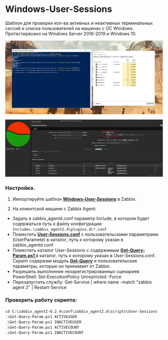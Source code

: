 # Windows-User-Sessions
Шаблон для проверки кол-ва активных и неактивных терминальных сессий и списка пользователей на машинах с ОС Windows. Протестирвоано на Windows Server 2016-2019 и Windows 10.

![Image alt](https://github.com/Lifailon/Windows-User-Sessions/blob/rsa/Screen/Windows.jpg)

![Image alt](https://github.com/Lifailon/Windows-User-Sessions/blob/rsa/Screen/Zabbix.jpg)

### Настройка.
1. Импортируйте шаблон **[Windows-User-Sessions](https://github.com/Lifailon/Windows-User-Sessions/tree/rsa/Template)** в Zabbix.

2. На клиентской машине с Zabbix Agent:
* Задать в zabbix_agentd.conf параметр Include, в котором будет содержаться путь к файлу конфигурации:
`Include=.\zabbix_agent2.d\plugins.d\*.conf`
* Поместить **[User-Sessions.conf](https://github.com/Lifailon/Windows-User-Sessions/blob/rsa/Scripts/User-Sessions.conf)** с пользовательскими параметрами (UserParamete) в каталог, путь к которому указан в zabbix_agentd.conf
* Поместить каталог User-Sessions с содержимым **[Get-Query-Param.ps1 ](https://github.com/Lifailon/Windows-User-Sessions/blob/rsa/Scripts/User-Sessions/Get-Query-Param.ps1)** в каталог, путь к которому указан в User-Sessions.conf. Скрипт содержим модуль **[Get-Query](https://github.com/Lifailon/Get-Query)** и пользовательские параметры, которые он принимает от Zabbix.
* Разрешить выполнение незарегистрированных сценариев PowerShell: Set-ExecutionPolicy Unrestricted -Force
* Перезапустить службу: Get-Service | where name -match "zabbix agent 2" | Restart-Service

### Проверить работу скрипта:
`cd C:\zabbix_agent2-6.2.4\conf\zabbix_agent2.d\scripts\User-Sessions` \
`.\Get-Query-Param.ps1 ACTIVEUSER` \
`.\Get-Query-Param.ps1 INACTIVEUSER` \
`.\Get-Query-Param.ps1 ACTIVECOUNT` \
`.\Get-Query-Param.ps1 INACTIVECOUNT`
